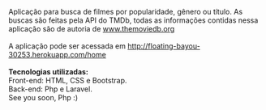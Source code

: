 Aplicação para busca de filmes por popularidade, gênero ou título.
As buscas são feitas pela API do TMDb, todas as informações contidas nessa aplicação são de autoria de www.themoviedb.org <br> <br> 
A aplicação pode ser acessada em http://floating-bayou-30253.herokuapp.com/home <br> <br> 
<b>Tecnologias utilizadas:<br></b>
Front-end: HTML, CSS e Bootstrap. <br>
Back-end: Php e Laravel. <br>
See you soon, Php :) 

